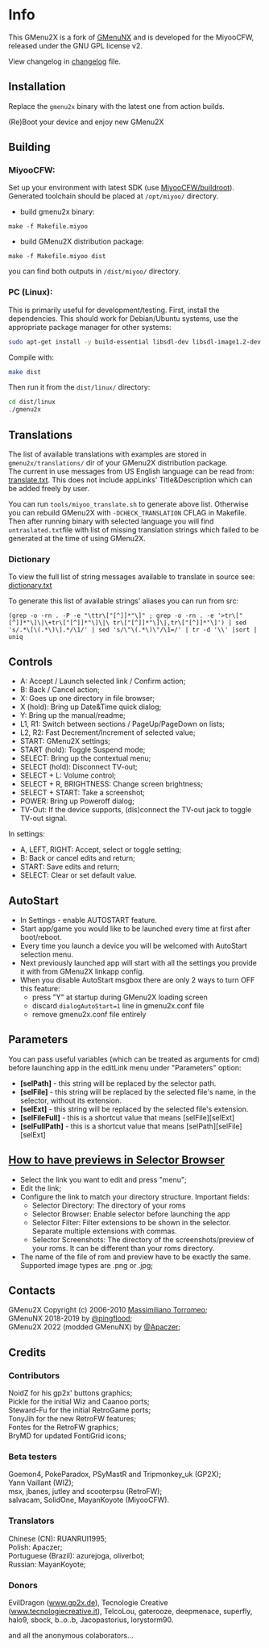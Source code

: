 # Info

This GMenu2X is a fork of [GMenuNX](https://github.com/pingflood/GMenuNX/) and is developed for the MiyooCFW, released under the GNU GPL license v2.

View changelog in [changelog](https://github.com/MiyooCFW/gmenu2x/blob/master/ChangeLog.md) file.

## Installation

Replace the ``gmenu2x`` binary with the latest one from action builds.

(Re)Boot your device and enjoy new GMenu2X


## Building

### MiyooCFW:

Set up your environment with latest SDK (use [MiyooCFW/buildroot](https://github.com/miyoocfw/buildroot/)). Generated toolchain should be placed at `/opt/miyoo/` directory.
- build gmenu2x binary:
```
make -f Makefile.miyoo
```
- build GMenu2X distribution package:
```
make -f Makefile.miyoo dist
```
you can find both outputs in `/dist/miyoo/` directory.
### PC (Linux):
This is primarily useful for development/testing. 
First, install the dependencies. This should work for Debian/Ubuntu systems, use the appropriate package manager for other systems:
```sh
sudo apt-get install -y build-essential libsdl-dev libsdl-image1.2-dev libsdl-mixer1.2-dev libsdl-ttf2.0-dev libboost-all-dev libfreetype6-dev libbz2-dev libmpg123-dev
```
Compile with:
```sh
make dist
```
Then run it from the `dist/linux/` directory:
```sh
cd dist/linux
./gmenu2x
```

## Translations

The list of available translations with examples are stored in `gmenu2x/translations/` dir of your GMenu2X distribution package.  
The current in use messages from US English language can be read from: [translate.txt](https://github.com/MiyooCFW/gmenu2x/blob/master/translate.txt). This does not include appLinks' Title&Description which can be added freely by user.

You can run `tools/miyoo_translate.sh` to generate above list. Otherwise you can rebuild GMenu2X with `-DCHECK_TRANSLATION` CFLAG in Makefile. Then after running binary with selected language you will find `untraslated.txt`file with list of missing translation strings which failed to be generated at the time of using GMenu2X.
### Dictionary
To view the full list of string messages available to translate in source see: [dictionary.txt](https://github.com/MiyooCFW/gmenu2x/blob/master/dictionary.txt)

To generate this list of available strings' aliases you can run from src:  
```
(grep -o -rn . -P -e "\ttr\["[^]]*"\]" ; grep -o -rn . -e '>tr\["[^]]*"\]\|\+tr\["[^]]*"\]\|\ tr\["[^]]*"\]\|,tr\["[^]]*"\]') | sed 's/.*\[\(.*\)\].*/\1/' | sed 's/\"\(.*\)\"/\1=/' | tr -d '\\' |sort | uniq
```

## Controls

* A: Accept / Launch selected link / Confirm action;
* B: Back / Cancel action;
* X: Goes up one directory in file browser;
* X (hold): Bring up Date&Time quick dialog;
* Y: Bring up the manual/readme;
* L1, R1: Switch between sections / PageUp/PageDown on lists;
* L2, R2: Fast Decrement/Increment of selected value;
* START: GMenu2X settings;
* START (hold):  Toggle Suspend mode;
* SELECT: Bring up the contextual menu;
* SELECT (hold): Disconnect TV-out;
* SELECT + L: Volume control;
* SELECT + R, BRIGHTNESS: Change screen brightness;
* SELECT + START: Take a screenshot;
* POWER: Bring up Poweroff dialog;
* TV-Out: If the device supports, (dis)connect the TV-out jack to toggle TV-out signal.

In settings:

* A, LEFT, RIGHT: Accept, select or toggle setting;
* B: Back or cancel edits and return;
* START: Save edits and return;
* SELECT: Clear or set default value.

## AutoStart
* In Settings - enable AUTOSTART feature.
* Start app/game you would like to be launched every time at first after boot/reboot.
* Every time you launch a device you will be welcomed with AutoStart selection menu.
* Next previously launched app will start with all the settings you provide it with from GMenu2X linkapp config.
* When you disable AutoStart msgbox there are only 2 ways to turn OFF this feature:
	* press "Y" at startup during GMenu2X loading screen
	* discard `dialogAutoStart=1` line in gmenu2x.conf file
	* remove gmenu2x.conf file entirely

## Parameters

You can pass useful variables (which can be treated as arguments for cmd) before launching app in the editLink menu under "Parameters" option: 
- **[selPath]** - this string will be replaced by the selector path.  
- **[selFile]** - this string will be replaced by the selected file's name, in the selector, without its extension.  
- **[selExt]** - this string will be replaced by the selected file's extension.  
- **[selFileFull]** - this is a shortcut value that means [selFile][selExt]  
- **[selFullPath]** - this is a shortcut value that means [selPath][selFile][selExt]  

## [How to have previews in Selector Browser](http://boards.dingoonity.org/ingenic-jz4760-devices/gmenunext-let's-make-gmenu-great-again!/msg177392/#msg177392)

* Select the link you want to edit and press "menu";
* Edit the link;
* Configure the link to match your directory structure. Important fields:
	* Selector Directory: The directory of your roms
	* Selector Browser: Enable selector before launching the app
	* Selector Filter: Filter extensions to be shown in the selector. Separate multiple extensions with commas.
	* Selector Screenshots: The directory of the screenshots/preview of your roms. It can be different than your roms directory.
* The name of the file of rom and preview have to be exactly the same. Supported image types are .png or .jpg;

## Contacts

GMenu2X Copyright (c) 2006-2010 [Massimiliano Torromeo](mailto:massimiliano.torromeo@gmail.com);  
GMenuNX 2018-2019 by [@pingflood](https://github.com/pingflood);  
GMenu2X 2022 (modded GMenuNX) by [@Apaczer](https://github.com/Apaczer);

## Credits

### Contributors
NoidZ for his gp2x' buttons graphics;  
Pickle for the initial Wiz and Caanoo ports;  
Steward-Fu for the initial RetroGame ports;  
TonyJih for the new RetroFW features;  
Fontes for the RetroFW graphics;  
BryMD for updated FontiGrid icons;  

### Beta testers
Goemon4, PokeParadox, PSyMastR and Tripmonkey_uk (GP2X);  
Yann Vaillant (WIZ);  
msx, jbanes, jutley and scooterpsu (RetroFW);  
salvacam, SolidOne, MayanKoyote (MiyooCFW).  

### Translators
Chinese (CN): RUANRUI1995;  
Polish: Apaczer;  
Portuguese (Brazil): azurejoga, oliverbot;  
Russian: MayanKoyote;  

### Donors
EvilDragon (www.gp2x.de), 
Tecnologie Creative (www.tecnologiecreative.it), 
TelcoLou, 
gaterooze, 
deepmenace, 
superfly, 
halo9, 
sbock, 
b._.o._.b, 
Jacopastorius, 
lorystorm90.

and all the anonymous colaborators...
